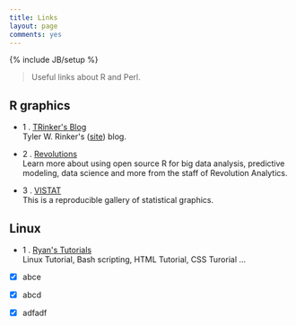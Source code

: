 ```yaml
---
title: Links
layout: page
comments: yes
---
```

{% include JB/setup %}

> Useful links about R and Perl.    

## R graphics      

  * 1 . <a href="http://trinkerrstuff.wordpress.com/" target="_blank">TRinker's Blog</a>     
  Tyler W. Rinker's ([site](http://trinker.github.io/curriculum_vitae/)) blog.

  * 2 . <a href="http://blog.revolutionanalytics.com/" target="_blank">Revolutions</a>    
  Learn more about using open source R for big data analysis, predictive modeling, data science and more from the staff of Revolution Analytics.  

  * 3 . <a href="http://vis.supstat.com/" target="_blank">VISTAT</a>    
  This is a reproducible gallery of statistical graphics.


## Linux

  * 1 . <a href="http://ryanstutorials.net/" target="_blank">Ryan's Tutorials</a>      
  Linux Tutorial, Bash scripting, HTML Tutorial, CSS Turorial ...

  
  -[x] abce       
  -[x] abcd    
  -[x] adfadf    
  